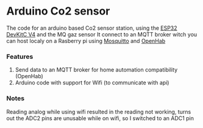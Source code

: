 # Arduino Co2 sensor

The code for an arduino based Co2 sensor station, using the [ESP32 DevKitC V4](https://github.com/espressif/arduino-esp32) and the MQ gaz sensor
It connect to an MQTT broker witch you can host localy on a Rasberry pi using [Mosquitto](https://mosquitto.org/) and [OpenHab](https://www.openhab.org/)

### Features

1. Send data to an MQTT broker for home automation compatibility (OpenHab)
2. Arduino code with support for Wifi (to communicate with api)

### Notes

Reading analog while using wifi resulted in the reading not working, turns out the ADC2 pins are unusable while on wifi, so I switched to an ADC1 pin